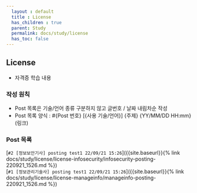 ```yaml
---  
  layout : default    
  title : License  
  has_children : true 
  parent: Study  
  permalink: docs/study/license  
  has_toc: false  
---  
```


## License 
  - 자격증 학습 내용    

### 작성 원칙  
  - Post 목록은 기술/언어 종류 구분하지 않고 글번호 / 날짜 내림차순 작성  
  - Post 목록 양식 : #{Post 번호} [{사용 기술/언어}] {주제} {YY/MM/DD HH:mm}(링크)

### Post 목록  
  [`#2 [정보보안기사] posting test1 22/09/21 15:26`]({{site.baseurl}}{% link docs/study/license/license-infosecurity/infosecurity-posting-220921_1526.md %})  
  [`#1 [정보관리기술사] posting test1 22/09/21 15:26`]({{site.baseurl}}{% link docs/study/license/license-manageinfo/manageinfo-posting-220921_1526.md %})  